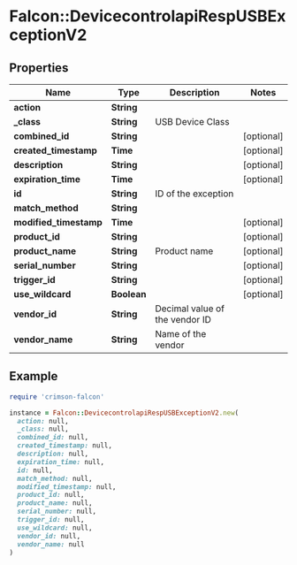 # Falcon::DevicecontrolapiRespUSBExceptionV2

## Properties

| Name | Type | Description | Notes |
| ---- | ---- | ----------- | ----- |
| **action** | **String** |  |  |
| **_class** | **String** | USB Device Class |  |
| **combined_id** | **String** |  | [optional] |
| **created_timestamp** | **Time** |  | [optional] |
| **description** | **String** |  | [optional] |
| **expiration_time** | **Time** |  | [optional] |
| **id** | **String** | ID of the exception |  |
| **match_method** | **String** |  |  |
| **modified_timestamp** | **Time** |  | [optional] |
| **product_id** | **String** |  | [optional] |
| **product_name** | **String** | Product name | [optional] |
| **serial_number** | **String** |  | [optional] |
| **trigger_id** | **String** |  | [optional] |
| **use_wildcard** | **Boolean** |  | [optional] |
| **vendor_id** | **String** | Decimal value of the vendor ID |  |
| **vendor_name** | **String** | Name of the vendor |  |

## Example

```ruby
require 'crimson-falcon'

instance = Falcon::DevicecontrolapiRespUSBExceptionV2.new(
  action: null,
  _class: null,
  combined_id: null,
  created_timestamp: null,
  description: null,
  expiration_time: null,
  id: null,
  match_method: null,
  modified_timestamp: null,
  product_id: null,
  product_name: null,
  serial_number: null,
  trigger_id: null,
  use_wildcard: null,
  vendor_id: null,
  vendor_name: null
)
```

